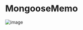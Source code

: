 # **MongooseMemo**

![image](https://user-images.githubusercontent.com/66513003/126631199-db9fb17e-68a9-4eca-bfd3-2c7b9dfcc2cc.png)
